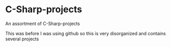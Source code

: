 # C-Sharp-projects
An assortment of C-Sharp-projects


This was before I was using github so this is very disorganized and contains several projects
